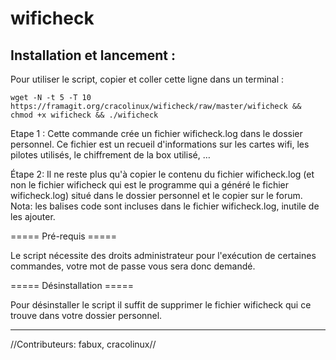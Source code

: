 # wificheck

## Installation et lancement :

Pour utiliser le script, copier et coller cette ligne dans un terminal :

`wget -N -t 5 -T 10 https://framagit.org/cracolinux/wificheck/raw/master/wificheck && chmod +x wificheck && ./wificheck`

Etape 1 : Cette commande crée un fichier wificheck.log dans le dossier personnel. Ce fichier est un recueil d'informations sur les cartes wifi, les pilotes utilisés, le chiffrement de la box utilisé, …

Étape 2: Il ne reste plus qu'à copier le contenu du fichier wificheck.log (et non le fichier wificheck qui est le programme qui a généré le fichier wificheck.log) situé dans le dossier personnel et le copier sur le forum.
Nota: les balises code sont incluses dans le fichier wificheck.log, inutile de les ajouter.

===== Pré-requis =====

Le script nécessite des droits administrateur pour l'exécution de certaines commandes, votre mot de passe vous sera donc demandé.

===== Désinstallation =====

Pour désinstaller le script il suffit de supprimer le fichier wificheck qui ce trouve dans votre dossier personnel.

----
//Contributeurs: fabux, cracolinux//
